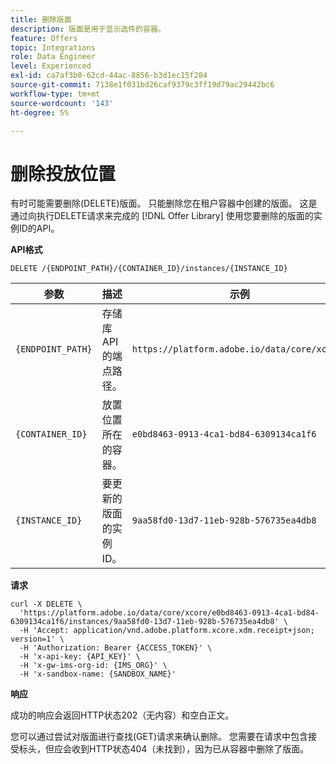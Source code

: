 ```yaml
---
title: 删除版面
description: 版面是用于显示选件的容器。
feature: Offers
topic: Integrations
role: Data Engineer
level: Experienced
exl-id: ca7af3b0-62cd-44ac-8856-b3d1ec15f284
source-git-commit: 7138e1f031bd26caf9379c3ff19d79ac29442bc6
workflow-type: tm+mt
source-wordcount: '143'
ht-degree: 5%

---
```


# 删除投放位置

有时可能需要删除(DELETE)版面。 只能删除您在租户容器中创建的版面。 这是通过向执行DELETE请求来完成的 [!DNL Offer Library] 使用您要删除的版面的实例ID的API。

**API格式**

```http
DELETE /{ENDPOINT_PATH}/{CONTAINER_ID}/instances/{INSTANCE_ID}
```

| 参数 | 描述 | 示例 |
| --------- | ----------- | ------- |
| `{ENDPOINT_PATH}` | 存储库API的端点路径。 | `https://platform.adobe.io/data/core/xcore/` |
| `{CONTAINER_ID}` | 放置位置所在的容器。 | `e0bd8463-0913-4ca1-bd84-6309134ca1f6` |
| `{INSTANCE_ID}` | 要更新的版面的实例ID。 | `9aa58fd0-13d7-11eb-928b-576735ea4db8` |

**请求**

```shell
curl -X DELETE \
  'https://platform.adobe.io/data/core/xcore/e0bd8463-0913-4ca1-bd84-6309134ca1f6/instances/9aa58fd0-13d7-11eb-928b-576735ea4db8' \
  -H 'Accept: application/vnd.adobe.platform.xcore.xdm.receipt+json; version=1' \
  -H 'Authorization: Bearer {ACCESS_TOKEN}' \
  -H 'x-api-key: {API_KEY}' \
  -H 'x-gw-ims-org-id: {IMS_ORG}' \
  -H 'x-sandbox-name: {SANDBOX_NAME}'
```

**响应**

成功的响应会返回HTTP状态202（无内容）和空白正文。

您可以通过尝试对版面进行查找(GET)请求来确认删除。 您需要在请求中包含接受标头，但应会收到HTTP状态404（未找到），因为已从容器中删除了版面。
